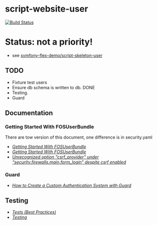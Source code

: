 # script-website-user

[![Build Status](https://travis-ci.org/symfony-flex-demo/script-website-user.svg?branch=master)](https://travis-ci.org/symfony-flex-demo/script-website-user)

# Status: not a priority!
* see [symfony-flex-demo/script-skeleton-user](https://github.com/symfony-flex-demo/script-skeleton-user)

## TODO
* Fixture test users
* Ensure db schema is written to db. DONE
* Testing.
* Guard

## Documentation
### Getting Started With FOSUserBundle
There are tow version of this document, one difference is in security.yaml
* *[Getting Started With FOSUserBundle](https://symfony.com/doc/master/bundles/FOSUserBundle/index.html#step-4-configure-your-application-s-security-yml)*
* *[Getting Started With FOSUserBundle](https://symfony.com/doc/current/bundles/FOSUserBundle/index.html#step-4-configure-your-application-s-security-yml)*
* *[Unrecognized option “csrf_provider” under “security.firewalls.main.form_login” despite csrf enabled](https://stackoverflow.com/questions/43082459/unrecognized-option-csrf-provider-under-security-firewalls-main-form-login-d)*

### Guard
* *[How to Create a Custom Authentication System with Guard](https://symfony.com/doc/master/security/guard_authentication.html)*

## Testing
* *[Tests (Best Practices)](https://symfony.com/doc/master/best_practices/tests.html)*
* *[Testing](https://symfony.com/doc/master/testing.html)*
